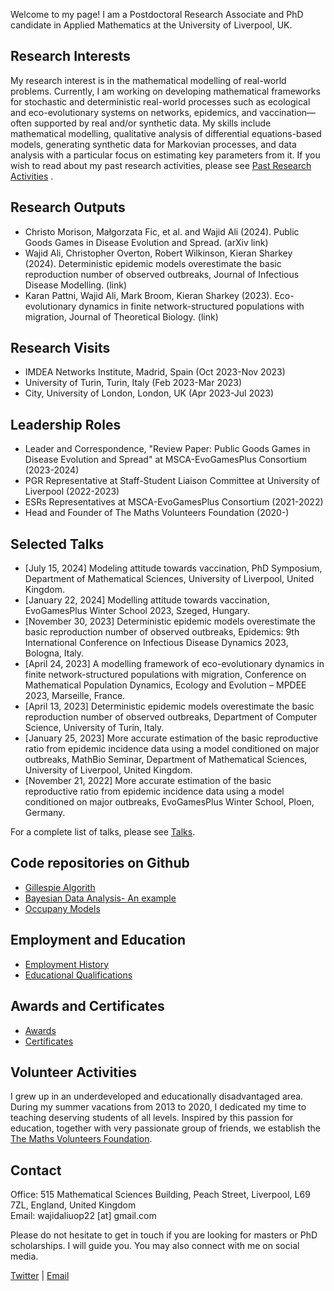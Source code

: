 Welcome to my page!  I am a Postdoctoral Research Associate and PhD candidate in Applied Mathematics at the University of Liverpool, UK.

## Research Interests

My research interest is in the mathematical modelling of real-world problems. Currently, I am working on developing mathematical frameworks for stochastic and deterministic real-world processes such as ecological and eco-evolutionary systems on networks, epidemics, and vaccination—often supported by real and/or synthetic data. My skills include mathematical modelling, qualitative analysis of differential equations-based models, generating synthetic data for Markovian processes, and data analysis with a particular focus on estimating key parameters from it. If you wish to read about my past research activities, please see [Past Research Activities](past_research_activities.md) .

## Research Outputs

- Christo Morison, Małgorzata Fic, et al. and Wajid Ali (2024). Public Goods Games in Disease Evolution and Spread. (arXiv link)
- Wajid Ali, Christopher Overton, Robert Wilkinson, Kieran Sharkey (2024). Deterministic epidemic models overestimate the basic reproduction number of observed outbreaks, Journal of Infectious Disease Modelling. (link)
- Karan Pattni, Wajid Ali, Mark Broom, Kieran Sharkey (2023). Eco-evolutionary dynamics in finite network-structured populations with migration, Journal of Theoretical Biology. (link)

## Research Visits

- IMDEA Networks Institute, Madrid, Spain (Oct 2023-Nov 2023)
- University of Turin, Turin, Italy (Feb 2023-Mar 2023)
- City, University of London, London, UK (Apr 2023-Jul 2023)

## Leadership Roles

- Leader and Correspondence, "Review Paper: Public Goods Games in Disease Evolution and Spread" at MSCA-EvoGamesPlus Consortium (2023-2024)
- PGR Representative at Staff-Student Liaison Committee at University of Liverpool (2022-2023)
- ESRs Representatives at MSCA-EvoGamesPlus Consortium (2021-2022)
- Head and Founder of The Maths Volunteers Foundation (2020-)

## Selected Talks

- [July 15, 2024] Modeling attitude towards vaccination, PhD Symposium, Department of Mathematical Sciences, University of Liverpool, United Kingdom.
- [January 22, 2024] Modelling attitude towards vaccination, EvoGamesPlus Winter School 2023, Szeged, Hungary.
- [November 30, 2023] Deterministic epidemic models overestimate the basic reproduction number of observed outbreaks, Epidemics: 9th International Conference on Infectious Disease Dynamics 2023, Bologna, Italy.
- [April 24, 2023] A modelling framework of eco-evolutionary dynamics in finite network-structured populations with migration, Conference on Mathematical Population Dynamics, Ecology and Evolution – MPDEE 2023, Marseille, France.
- [April 13, 2023] Deterministic epidemic models overestimate the basic reproduction number of observed outbreaks, Department of Computer Science, University of Turin, Italy.
- [January 25, 2023] More accurate estimation of the basic reproductive ratio from epidemic incidence data using a model conditioned on major outbreaks, MathBio Seminar, Department of Mathematical Sciences, University of Liverpool, United Kingdom.
- [November 21, 2022] More accurate estimation of the basic reproductive ratio from epidemic incidence data using a model conditioned on major outbreaks, EvoGamesPlus Winter School, Ploen, Germany.

For a complete list of talks, please see [Talks](talks.md).

##  Code repositories on Github
- [Gillespie Algorith](https://github.com/wajidali30)
- [Bayesian Data Analysis- An example](https://github.com/wajidali30)
- [Occupany Models](https://github.com/wajidali30)

## Employment and Education

- [Employment History](employment_education.md)
- [Educational Qualifications](employment_education.md)

## Awards and Certificates

- [Awards](awards_certificates.md)
- [Certificates](awards_certificates.md)

## Volunteer Activities
I grew up in an underdeveloped and educationally disadvantaged area. During my summer vacations from 2013 to 2020, I dedicated my time to teaching deserving students of all levels. Inspired by this passion for education, together with very passionate group of  friends, we establish the [The Maths Volunteers Foundation](https://sites.google.com/view/mathsvolunteers/home).

## Contact

Office: 515 Mathematical Sciences Building, Peach Street, Liverpool, L69 7ZL, England, United Kingdom  
Email: wajidaliuop22 [at] gmail.com  

Please do not hesitate to get in touch if you are looking for masters or PhD scholarships. I will guide you. You may also connect with me on social media.

[Twitter](https://x.com/wajid_k1) | [Email](mailto:wajidaliuop22@gmail.com)
